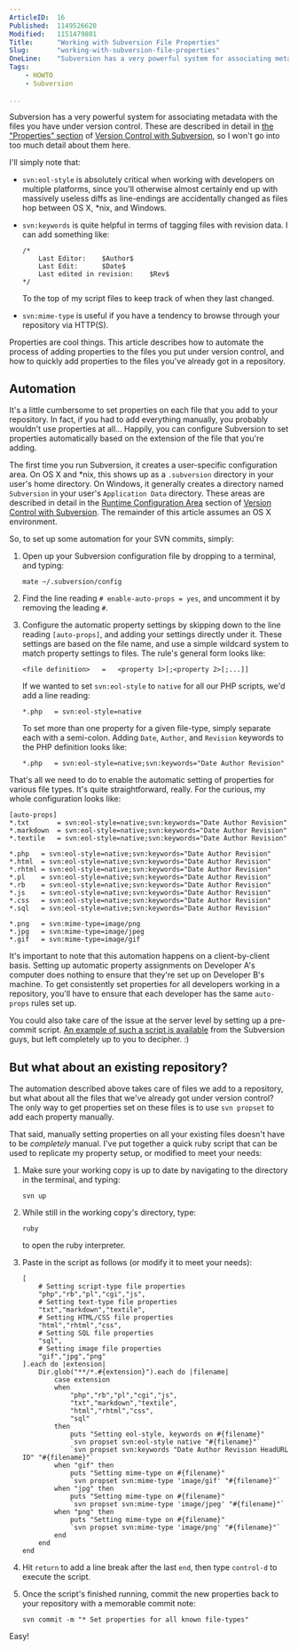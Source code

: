 ```yaml
---
ArticleID:  16
Published:  1149526620
Modified:   1151479801
Title:      "Working with Subversion File Properties"
Slug:       "working-with-subversion-file-properties"
OneLine:    "Subversion has a very powerful system for associating metadata with the files you have under version control.  This article describes how to automate the process of adding properties to the files you put under version control using `auto-props`."
Tags:       
    - HOWTO
    - Subversion

...
```

Subversion has a very powerful system for associating metadata with the files you have under version control.  These are described in detail in [the "Properties" section][properties_desc] of [Version Control with Subversion][svn_book], so I won't go into too much detail about them here.

I'll simply note that:

*   `svn:eol-style` is absolutely critical when working with developers on
    multiple platforms, since you'll otherwise almost certainly end up with
    massively useless diffs as line-endings are accidentally changed as files
    hop between OS X, *nix, and Windows.
    
*   `svn:keywords` is quite helpful in terms of tagging files with revision
    data.  I can add something like:
    
        /*
            Last Editor:    $Author$
            Last Edit:      $Date$            
            Last edited in revision:    $Rev$
        */
    
    To the top of my script files to keep track of when they last changed.
    
*   `svn:mime-type` is useful if you have a tendency to browse through your
    repository via HTTP(S).

Properties are cool things.  This article describes how to automate the process of adding properties to the files you put under version control, and how to quickly add properties to the files you've already got in a repository.

Automation
----------

It's a little cumbersome to set properties on each file that you add to your repository.  In fact, if you had to add everything manually, you probably wouldn't use properties at all...  Happily, you can configure Subversion to set properties automatically based on the extension of the file that you're adding.

The first time you run Subversion, it creates a user-specific configuration area.  On OS X and *nix, this shows up as a `.subversion` directory in your user's home directory.  On Windows, it generally creates a directory named `Subversion` in your user's `Application Data` directory.  These areas are described in detail in the [Runtime Configuration Area][user_config] section of [Version Control with Subversion][svn_book]. The remainder of this article assumes an OS X environment.

So, to set up some automation for your SVN commits, simply:

1.  Open up your Subversion configuration file by dropping to a terminal, and
    typing:

        mate ~/.subversion/config
    
2.  Find the line reading `# enable-auto-props = yes`, and uncomment it by
    removing the leading `#`.  

3.  Configure the automatic property settings by skipping down to the line
    reading `[auto-props]`, and adding your settings directly under it.  These
    settings are based on the file name, and use a simple wildcard system to
    match property settings to files.  The rule's general form looks like:
    
        <file definition>   =   <property 1>[;<property 2>[;...]]
        
    If we wanted to set `svn:eol-style` to `native` for all our PHP scripts,
    we'd add a line reading:
        
        *.php   = svn:eol-style=native

    To set more than one property for a given file-type, simply separate each 
    with a semi-colon.  Adding `Date`, `Author`, and `Revision` keywords to
    the PHP definition looks like:
    
        *.php   = svn:eol-style=native;svn:keywords="Date Author Revision"
    
That's all we need to do to enable the automatic setting of properties for various file types.  It's quite straightforward, really.  For the curious, my whole configuration looks like:

    [auto-props]
    *.txt       = svn:eol-style=native;svn:keywords="Date Author Revision"
    *.markdown  = svn:eol-style=native;svn:keywords="Date Author Revision"
    *.textile   = svn:eol-style=native;svn:keywords="Date Author Revision"

    *.php   = svn:eol-style=native;svn:keywords="Date Author Revision"
    *.html  = svn:eol-style=native;svn:keywords="Date Author Revision"
    *.rhtml = svn:eol-style=native;svn:keywords="Date Author Revision"
    *.pl    = svn:eol-style=native;svn:keywords="Date Author Revision"
    *.rb    = svn:eol-style=native;svn:keywords="Date Author Revision"
    *.js    = svn:eol-style=native;svn:keywords="Date Author Revision"
    *.css   = svn:eol-style=native;svn:keywords="Date Author Revision"
    *.sql   = svn:eol-style=native;svn:keywords="Date Author Revision"

    *.png   = svn:mime-type=image/png
    *.jpg   = svn:mime-type=image/jpeg
    *.gif   = svn:mime-type=image/gif
  
It's important to note that this automation happens on a client-by-client basis.  Setting up automatic property assignments on Developer A's computer does nothing to ensure that they're set up on Developer B's machine.  To get consistently set properties for all developers working in a repository, you'll have to ensure that each developer has the same `auto-props` rules set up.

You could also take care of the issue at the server level by setting up a pre-commit script.  [An example of such a script is available][precomit_hook] from the Subversion guys, but left completely up to you to decipher.  :)
  
But what about an existing repository?
--------------------------------------

The automation described above takes care of files we add to a repository, but what about all the files that we've already got under version control?  The only way to get properties set on these files is to use `svn propset` to add each property manually.  

That said, manually setting properties on all your existing files doesn't have to be _completely_ manual.  I've put together a quick ruby script that can be used to replicate my property setup, or modified to meet your needs: 

1.  Make sure your working copy is up to date by navigating to the directory
    in the terminal, and typing:
    
        svn up
        
2.  While still in the working copy's directory, type:

        ruby
    
    to open the ruby interpreter.
    
3.  Paste in the script as follows (or modify it to meet your needs):

        [
            # Setting script-type file properties
            "php","rb","pl","cgi","js",
            # Setting text-type file properties
            "txt","markdown","textile",
            # Setting HTML/CSS file properties
            "html","rhtml","css",
            # Setting SQL file properties
            "sql",
            # Setting image file properties  
            "gif","jpg","png"
        ].each do |extension|
            Dir.glob("**/*.#{extension}").each do |filename|
                case extension
                when
                    "php","rb","pl","cgi","js",
                    "txt","markdown","textile",
                    "html","rhtml","css",
                    "sql"
                then
                    puts "Setting eol-style, keywords on #{filename}"
                    `svn propset svn:eol-style native "#{filename}"`
                    `svn propset svn:keywords "Date Author Revision HeadURL ID" "#{filename}"`
                when "gif" then
                    puts "Setting mime-type on #{filename}"
                    `svn propset svn:mime-type 'image/gif' "#{filename}"`
                when "jpg" then
                    puts "Setting mime-type on #{filename}"
                    `svn propset svn:mime-type 'image/jpeg' "#{filename}"`
                when "png" then
                    puts "Setting mime-type on #{filename}"
                    `svn propset svn:mime-type 'image/png' "#{filename}"`
                end
            end
        end

4.  Hit `return` to add a line break after the last `end`, then type
    `control-d` to execute the script.
    
5.  Once the script's finished running, commit the new properties back to your
    repository with a memorable commit note:

        svn commit -m "* Set properties for all known file-types"

Easy!

[properties_desc]: http://svnbook.red-bean.com/nightly/en/svn.advanced.props.html "Version Control with Subversion - Chapter 7. Advanced Topics :: Properties"
[user_config]: http://svnbook.red-bean.com/nightly/en/svn.advanced.html#svn.advanced.confarea "SVN Book: Chapter 7. Advanced Topics :: Runtime Configuration Area"
[svn_book]: http://svnbook.red-bean.com/ "Version Control with Subversion"
[precomit_hook]: http://svn.collab.net/repos/svn/trunk/contrib/hook-scripts/check-mime-type.pl